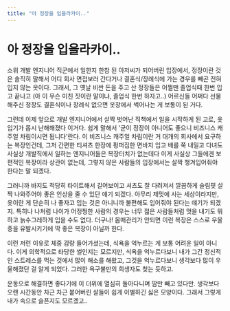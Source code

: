 ```yaml
---
title: "아 정장을 입을라카이.."
---
```

# 아 정장을 입을라카이..

소위 개발 엔지니어 직군에서 일한지 한참 된 아저씨가 되어버린 입장에서, 정장이란 것은 솔직히 말해서 어디 회사 면접보러 간다거나 결혼식/장례식에 가는 경우를 빼곤 전혀 입지 않는 옷이다. 그래서, 그 옛날 비싼 돈을 주고 산 정장들은 어쩔땐 졸업식때 한번 입고 끝나고 (아 이 무슨 미친 짓이란 말이냐, 졸업식 한번 하자고..) 어르신들 어쩌다 선물 해주신 정장도 결혼식이나 장례식 없으면 옷장에서 썩어나는 게 보통이 된 거다.

그런데 이제 앞으로 개발 엔지니어에서 살짝 벗어난 직책에서 일을 시작하게 된 고로, 옷 입기가 몹시 난해해졌다 이거다. 쉽게 말해서 '굳이 정장이 아니어도 좋으니 비즈니스 캐주얼 차림이시면 됩니다'란다. 이 비즈니스 캐주얼 차림이란 거 대개의 회사에서 요구하는 복장인건데, 그저 간편한 티셔츠 한장에 펑퍼짐한 면바지 입고 배를 쭉 내밀고 다녀도 사실상 개발직에서 일하는 엔지니어들은 복장터치가 없는데다 이게 사실상 그들에겐 보편적인 복장이라 상관이 없는데, 그렇지 않은 사람들의 입장에서는 살짝 챙겨입어줘야 한다는 말 되겠다.
 
그러니까 바지도 적당히 타이트해서 길어보이고 셔츠도 잘 다려져서 깔끔하게 슬림핏 살짝 나와주어야 좋은 인상을 줄 수 있단 얘기 되겠다. 아무리 제멋에 사는 세상이라지만, 옷이란 게 단순히 나 좋자고 입는 것은 아니니까 불편해도 입어줘야 된다는 얘기가 되겠지. 특히나 나처럼 나이가 어정쩡한 사람의 경우는 너무 젊은 사람들처럼 멋을 내기도 뭐하고 늙수그레하게 입을 수도 없다. 더구나! 몸매관리가 안되면 이런 복장은 스스로 우울증을 유발시키기에 딱 좋은 복장이 아닐까 한다.

이런 저런 이유로 체중 감량 들어가셨는데, 식욕을 억누르는 게 보통 어려운 일이 아니다. 이게 의학적으로 타당한 썰인지는 모르지만, 식욕을 억누르다보니 내가 그간 정신적인 스트레스를 먹는 것에서 많이 해소를 해왔고, 그것을 억누르다보니 생각보다 많이 우울해졌단 걸 알게 되었다. 그러한 욕구불만의 희생자도 찾는 듯하고.

운동으로 해결하면 좋다기에 이 더위에 열심히 돌아다니며 땀만 빼고 있다만. 생각보다 오랜 시간동안 차근 차근 붙어버린 살들이 쉽게 이별하긴 싫은 모양이다. 그래서 그렇게 내가 속으로 슬픈지도 모르겠고.. 

